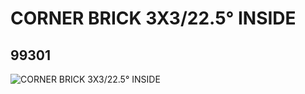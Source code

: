 # CORNER BRICK 3X3/22.5° INSIDE
## 99301
![CORNER BRICK 3X3/22.5° INSIDE](https://lc-www-live-s.legocdn.com/media/bricks/5/2/6029891.jpg)